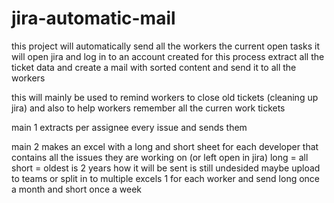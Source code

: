 # jira-automatic-mail
this project will automatically send all the workers the current open tasks 
it will open jira and log in to an account created for this process
extract all the ticket data and create a mail with sorted content and send it to all the workers 

this will mainly be used to remind workers to close old tickets (cleaning up jira) and also to help workers remember all the curren work tickets 

main 1 extracts per assignee every issue and sends them

main 2 makes an excel with a long and short sheet for each developer that contains all the issues they are working on (or left open in jira) long = all short = oldest is 2 years 
how it will be sent is still undesided maybe upload to teams or split in to multiple excels 1 for each worker and send long once a month and short once a week  
